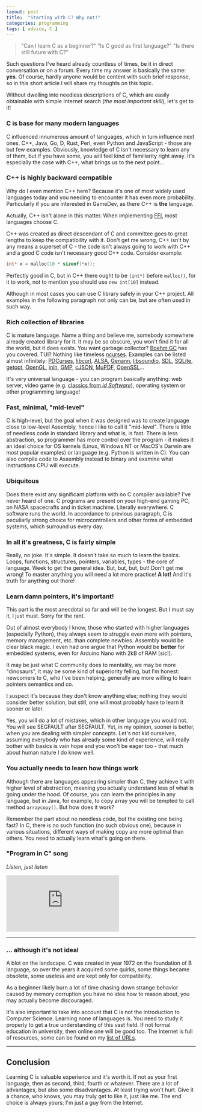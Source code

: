 ```yaml
---
layout: post
title:  "Starting with C? Why not!"
categories: programming
tags: [ advice, C ]
---
```


> "Can I learn C as a beginner?" "Is C good as first language?" "Is there still future with C?"

Such questions I've heard already countless of times, be it in direct conversation
or on a forum. Every time my answer is basically the same: **yes**.
Of course, hardly anyone would be content with such brief response, so in this
short article I will share my thoughts on this topic.

Without dwelling into needless descriptions of C, which are easily obtainable with
simple Internet search (_the most important skill_), let's get to it!

### C is base for many modern languages

C influenced innumerous amount of languages, which in turn influence next ones.
C++, Java, Go, D, Rust, Perl, even Python and JavaScript - those are but few examples.
Obviously, knowledge of C isn't necessary to learn any of them, but if you have
some, you will feel kind of familiarity right away. It's especially the case
with C++, what brings us to the next point...

### C++ is highly backward compatible

Why do I even mention C++ here? Because it's one of most widely used languages
today and you needing to encounter it has even more probability. Particularly
if you are interested in GameDev, as there C++ is **the** language.

Actually, C++ isn't alone in this matter. When implementing
[FFI](https://en.wikipedia.org/wiki/Foreign_function_interface), most languages
choose C.

C++ was created as direct descendant of C and committee goes to great lengths
to keep the compatibility with it. Don't get me wrong, C++ isn't by any means
a superset of C - the code isn't always going to work with C++ and a good C
code isn't necessary good C++ code. Consider example:
```c
int* x = malloc(10 * sizeof(*x));
```
Perfectly good in C, but in C++ there ought to be `(int*)` before `malloc()`,
for it to work, not to mention you should use `new int[10]` instead.

Although in most cases you can use C library safely in your C++ project.
All examples in the following paragraph not only can be, but are often used in
such way.

### Rich collection of libraries

C is mature language. Name a thing and believe me, somebody somewhere already
created library for it. It may be so obscure, you won't find it for all the world,
but it does exists. You want garbage collector? [Boehm GC](https://www.hboehm.info/gc/)
has you covered. TUI? Nothing like timeless [ncurses](https://invisible-island.net/ncurses/).
Examples can be listed almost infinitely:
[PDCurses](https://pdcurses.org/),
[libcurl](https://curl.haxx.se/libcurl/),
[ALSA](https://www.alsa-project.org/),
[Genann](https://codeplea.com/genann),
[libsoundio](http://libsound.io/),
[SDL](https://libsdl.org),
[SQLite](https://www.sqlite.org/index.html),
[getopt](https://www.gnu.org/software/libc/manual/html_node/Getopt.html),
[OpenGL](https://www.opengl.org/),
[inih](https://github.com/benhoyt/inih),
[GMP](https://gmplib.org/),
[cJSON](https://github.com/DaveGamble/cJSON),
[MuPDF](https://mupdf.com/),
[OpenSSL](https://www.openssl.org/)...

It's very universal language - you can program basically anything: web server,
video game (e.g. [classics from _id Software_](https://github.com/id-Software)),
operating system or other programming language!

### Fast, minimal, "mid-level"

C is high-level, but the goal when it was designed was to create language
close to low-level Assembly, hence I like to call it "mid-level". There is little
of needless code in standard library and what is, is fast. There is less
abstraction, so programmer has more control over the program&nbsp;- it makes it
an ideal choice for OS kernels (Linux, Windows NT or MacOS's Darwin are most
popular examples) or language (e.g. Python is written in C). You can also compile
code to Assembly instead to binary and examine what instructions CPU will execute.

### Ubiquitous

Does there exist any significant platform with no C compiler available?
I've never heard of one. C programs are present on your high-end gaming PC,
on NASA spacecrafts and in ticket machine. Literally everywhere. C software runs
the world. In accordance to previous paragraph, C is peculiarly strong choice
for microcontrollers and other forms of embedded systems, which surround us every day.

### In all it's greatness, C is fairly simple

Really, no joke. It's simple. It doesn't take so much to learn the basics.
Loops, functions, structures, pointers, variables, types - the core of language.
Week to get the general idea. But, but, but, but! Don't get me wrong! To master
anything you will need a lot more practice! **A lot!** And it's truth for anything
out there!

### Learn damn pointers, it's important!

This part is the most anecdotal so far and will be the longest. But I must say
it, I just must. Sorry for the rant.

Out of almost everybody I know, those who started with higher languages (especially
Python), they always seem to struggle even more with pointers, memory management, etc.
than complete newbies. Assembly would be clear black magic. I even had one argue
that Python would be **better** for embedded systems, even for Arduino Nano with
2kB of RAM [sic!].

It may be just what C community does to mentality, we may be more "dinosaurs",
it may be some kind of superiority felling, but I'm honest: newcomers to C, who
I've been helping, generally are more willing to learn pointers semantics and co.

I suspect it's because they don't know anything else; nothing they would consider
better solution, but still, one will most probably have to learn it sooner or later.

Yes, you will do a lot of mistakes, which in other language you would not.
You will see SEGFAULT after SEGFAULT. Yet, in my opinion, sooner is better,
when you are dealing with simpler concepts. Let's not kid ourselves,
assuming everybody who has already some kind of experience, will really bother
with basics is vain hope and you won't be eager too - that much about human
nature I do know well.

### You actually needs to learn how things work

Although there are languages appearing simpler than C, they achieve it with
higher level of abstraction, meaning you actually understand less of what is
going under the hood. Of course, you can learn the principles in any language,
but in Java, for example, to copy array you will be
tempted to call method `arraycopy()`. But how does it work?

Remember the part about no needless code, but the existing one being fast?
In C, there is no such function (no such obvious one), because in various
situations, different ways of making copy are more optimal than others.
You need to actually learn what's going on there.

### "Program in C" song

_Listen, just listen_

<div class="yt-container">
  <iframe class="yt-video" src="https://www.youtube.com/embed/tas0O586t80" frameborder="0" allow="accelerometer; encrypted-media; gyroscope; picture-in-picture" allowfullscreen></iframe>
</div>

---

### ... although it's not ideal

A blot on the landscape. C was created in year 1972 on the foundation of B language,
so over the years it acquired some quirks, some things became obsolete, some
useless and are kept only for compatibility.

As a beginner likely burn a lot of time chasing down strange behavior caused
by memory corruption you have no idea how to reason about, you may actually
become discouraged.

It's also important to take into account that C is not the introduction to
Computer Science. Learning none of languages is. You need to study it properly
to get a true understanding of this vast field. If not formal education in
university, then online one will be good too. The Internet is full of resources,
some can be found on my [list of URLs](https://joren.ga/urlsList/).

---

## Conclusion

Learning C is valuable experience and it's worth it. If not as your first
language, then as second, third, fourth or whatever. There are a lot of advantages,
but also some disadvantages. At least trying won't hurt. Give it a chance, who
knows, you may truly get to like it, just like me. The end choice is always
yours; I'm just a guy from the Internet.
